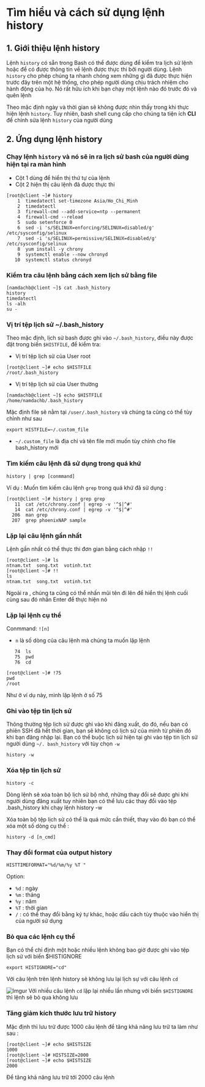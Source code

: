 # Tìm hiểu và cách sử dụng lệnh history
## 1. Giới thiệu lệnh history
Lệnh `history` có sẵn trong Bash có thể được dùng để kiểm tra lịch sử lệnh hoặc để có được thông tin về lệnh được thực thi bởi người dùng. Lệnh `history` cho phép chúng ta nhanh chóng xem những gì đã được thực hiện trước đây trên một hệ thống, cho phép người dùng chịu trách nhiệm cho hành động của họ. Nó rất hữu ích khi bạn chạy một lệnh nào đó trước đó và quên lệnh

Theo mặc định ngày và thời gian sẽ không được nhìn thấy trong khi thực hiện lệnh `history`. Tuy nhiên, bash shell cung cấp cho chúng ta tiện ích **CLI** để chỉnh sửa lệnh `history` của người dùng 

## 2. Ứng dụng lệnh history
### Chạy lệnh `history` và nó sẽ in ra lịch sử bash của người dùng hiện tại ra màn hình
 * Cột 1 dùng để hiển thị thứ tự của lệnh
 * Cột 2 hiện thị câu lệnh đã được thực thi

```
[root@client ~]# history
    1  timedatectl set-timezone Asia/Ho_Chi_Minh
    2  timedatectl
    3  firewall-cmd --add-service=ntp --permanent
    4  firewall-cmd --reload
    5  sudo setenforce 0
    6  sed -i 's/SELINUX=enforcing/SELINUX=disabled/g' /etc/sysconfig/selinux
    7  sed -i 's/SELINUX=permissive/SELINUX=disabled/g' /etc/sysconfig/selinux
    8  yum install -y chrony
    9  systemctl enable --now chronyd
   10  systemctl status chronyd
```
 
### Kiểm tra câu lệnh bằng cách xem lịch sử bằng file
```
[namdachb@client ~]$ cat .bash_history
history
timedatectl
ls -alh
su -
```

### Vị trí tệp lịch sử ~/.bash_history
Theo mặc định, lịch sử bash được ghi vào `~/.bash_history`, điều này được đặt trong biến `$HISTFILE`, để kiểm tra:

 * Vị trí tệp lịch sử của User root 
  
  ```
  [root@client ~]# echo $HISTFILE
/root/.bash_history
  ```

 *  Vị trí tệp lịch sử của User thường

  ```
  [namdachb@client ~]$ echo $HISTFILE
/home/namdachb/.bash_history
  ```

Mặc định file sẽ nằm tại `/user/.bash_history` và chúng ta cũng có thể tùy chỉnh như sau

`export HISTFILE=~/.custom_file`

 * `~/.custom_file` là địa chỉ và tên file mới muốn tùy chỉnh cho file bash_history mới

### Tìm kiếm câu lệnh đã sử dụng trong quá khứ

`history | grep [conmmand]`

Ví dụ : Muốn tìm kiếm câu lệnh `grep` trong quá khứ đã sử dụng :

```
[root@client ~]# history | grep grep
   11  cat /etc/chrony.conf | egrep -v '^$|^#'
   14  cat /etc/chrony.conf | egrep -v '^$|^#'
  206  man grep
  207  grep phoenixNAP sample
```

### Lặp lại câu lệnh gần nhất
Lệnh gần nhất có thể thực thi đơn gian bằng cách nhập `!!`

```
[root@client ~]# ls
ntnam.txt  song.txt  votinh.txt
[root@client ~]# !!
ls
ntnam.txt  song.txt  votinh.txt
```

Ngoài ra , chúng ta cũng có thể nhấn mũi tên đi lên để hiển thị lệnh cuối cùng sau đó nhấn Enter để thực hiện nó

### Lặp lại lệnh cụ thể 
Conmmand: `![n]`
  * `n` là số dòng của câu lệnh mà chúng ta muốn lặp lệnh

```
   74  ls
   75  pwd
   76  cd
```

```
[root@client ~]# !75
pwd
/root
```
  Như ở ví dụ này, mình lặp lệnh ở số 75

### Ghi vào tệp tin lịch sử
Thông thường tệp lịch sử được ghi vào khi đăng xuất, do đó, nếu bạn có phiên SSH đã hết thời gian, bạn sẽ không có lịch sử của mình từ phiên đó khi bạn đăng nhập lại. Bạn có thể buộc lịch sử hiện tại ghi vào tệp tin lịch sử người dùng `~/. bash_history` với tùy chọn `-w`

`history -w`

### Xóa tệp tin lịch sử

`history -c`

Dòng lệnh sẽ xóa toàn bộ lịch sử bộ nhớ, những thay đổi sẽ được ghi khi người dùng đăng xuất tuy nhiên bạn có thể lưu các thay đổi vào tệp .bash_history khi chạy lệnh history -w

Xóa toàn bộ tệp lịch sử có thể là quá mức cần thiết, thay vào đó bạn có thể xóa một số dòng cụ thể :

 `history -d [n_cmd]`

### Thay đổi format của output history

`HISTTIMEFORMAT="%d/%m/%y %T "`

Option:
 * `%d` : ngày
 * `%m` : tháng
 * `%y` : năm
 * `%T` : thời gian
 * `/` : có thể thay đổi bằng ký tự khác, hoặc dấu cách tùy thuộc vào hiển thị của người sử dụng

### Bỏ qua các lệnh cụ thể

Bạn có thể chỉ định một hoặc nhiều lệnh không bao giờ được ghi vào tệp lịch sử với biến $HISTIGNORE

`export HISTIGNORE="cd"`

Với câu lệnh trên lệnh history sẽ không lưu lại lịch sự với câu lệnh `cd`

![Imgur](https://i.imgur.com/NYVExUX.png)
 Với nhiều câu lệnh `cd` lặp lại nhiều lần nhưng với biến `$HISTIGNORE` thì lệnh sẽ bỏ qua không lưu

### Tăng giảm kích thước lưu trữ history
Mặc định thì lưu trữ được 1000 câu lệnh để tăng khả năng lưu trữ ta làm như sau :
```
[root@client ~]# echo $HISTSIZE
1000
[root@client ~]# HISTSIZE=2000
[root@client ~]# echo $HISTSIZE
2000
```
Để tăng khả năng lưu trữ tới 2000 câu lệnh